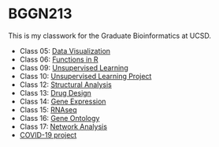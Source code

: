 # BGGN213

This is my classwork for the Graduate Bioinformatics at UCSD. 
<br>
- Class 05: [Data Visualization](https://github.com/moverton88/BGGN213/blob/master/Class_5-DataVis/Class_5-DataVis.md)
- Class 06: [Functions in R](https://github.com/moverton88/BGGN213/blob/master/Class_6-Functions_in_R/Class_6-R_functions.md)
- Class 09: [Unsupervised Learning](https://github.com/moverton88/BGGN213/blob/master/Class_9-Unsup_learning/Lecture_9-Unsup_learning.md)
- Class 10: [Unsupervised Learning Project](https://github.com/moverton88/BGGN213/blob/master/Class_10-Unsup_learning/Lecture_10-Unsup_learnining.md)
- Class 12: [Structural Analysis](https://github.com/moverton88/BGGN213/blob/master/Class_12-Structural_analysis/Class_12-Structural_analysis.md)
- Class 13: [Drug Design](https://github.com/moverton88/BGGN213/blob/master/Class_13-Drug_design/Class_13-Drug_design.md)
- Class 14: [Gene Expression](https://github.com/moverton88/BGGN213/tree/master/Class_14-Diff_expression)
- Class 15: [RNAseq](https://github.com/moverton88/BGGN213/blob/master/Class_15-RNAseq_analysis/Class15-RNAseq.md)
- Class 16: [Gene Ontology]()
- Class 17: [Network Analysis]()
- [COVID-19 project](https://github.com/moverton88/BGGN213/blob/master/COVID-19_analysis/MO_corona_stats.md)

